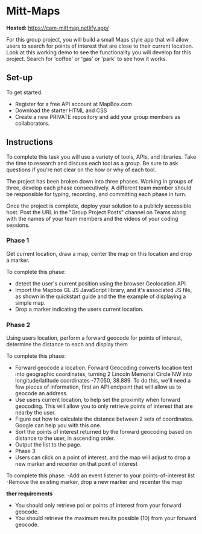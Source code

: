 # Mitt-Maps
**Hosted:** https://cam-mittmap.netlify.app/

For this group project, you will build a small Maps style app that will allow users to search for points of interest that are close to their current location. Look at this working demo to see the functionality you will develop for this project. Search for 'coffee' or 'gas' or 'park' to see how it works.

## Set-up
To get started:

- Register for a free API account at MapBox.com
- Download the starter HTML and CSS
- Create a new PRIVATE repository and add your group members as collaborators.

## Instructions
To complete this task you will use a variety of tools, APIs, and libraries. Take the time to research and discuss each tool as a group. Be sure to ask questions if you're not clear on the how or why of each tool.

The project has been broken down into three phases. Working in groups of three, develop each phase consecutively. A different team member should be responsible for typing, recording, and committing each phase in turn.

Once the project is complete, deploy your solution to a publicly accessible host. Post the URL in the "Group Project Posts" channel on Teams along with the names of your team members and the videos of your coding sessions.

### Phase 1
Get current location, draw a map, center the map on this location and drop a marker.

To complete this phase:

- detect the user's current position using the browser Geolocation API.
- Import the Mapbox GL JS JavaScript library, and it's associated JS file, as shown in the quickstart guide and the the example of displaying a simple map.
- Drop a marker indicating the users current location.

### Phase 2
Using users location, perform a forward geocode for points of interest, determine the distance to each and display them

To complete this phase:
- Forward geocode a location. Forward Geocoding converts location text into geographic coordinates, turning 2 Lincoln Memorial Circle NW into longitude/latitude coordinates -77.050, 38.889. To do this, we'll need a few pieces of information, first an API endpoint that will allow us to geocode an address.
- Use users current location, to help set the proximity when forward geocoding. This will allow you to only retrieve points of interest that are nearby the user.
- Figure out how to calculate the distance between 2 sets of coordinates. Google can help you with this one.
- Sort the points of interest returned by the forward geocoding based on distance to the user, in ascending order.
- Output the list to the page.
- Phase 3
- Users can click on a point of interest, and the map will adjust to drop a new marker and recenter on that point of interest

To complete this phase:
-Add an event listener to your points-of-interest list
-Remove the existing marker, drop a new marker and recenter the map

**ther requirements**
- You should only retrieve poi or points of interest from your forward geocode.
- You should retrieve the maximum results possible (10) from your forward geocode.
